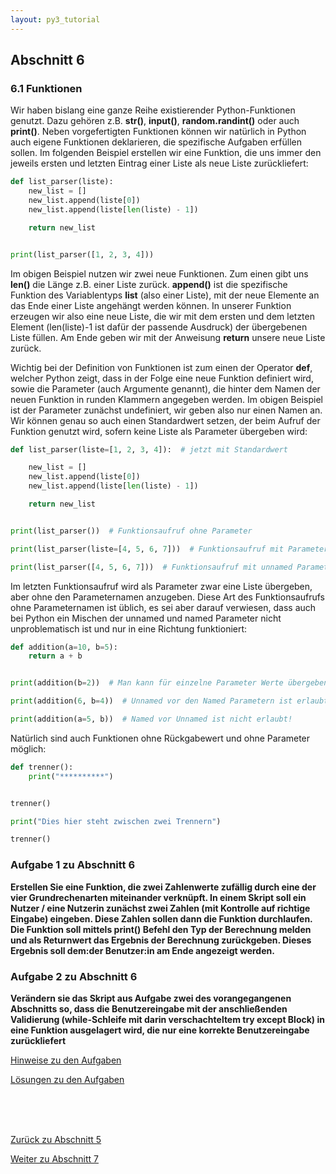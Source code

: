 ```yaml
---
layout: py3_tutorial
---
```


## Abschnitt 6

### 6.1 Funktionen

Wir haben bislang eine ganze Reihe existierender Python-Funktionen genutzt.
Dazu gehören z.B. **str()**, **input()**, **random.randint()** oder auch
**print()**. Neben vorgefertigten Funktionen können wir natürlich in 
Python auch eigene Funktionen deklarieren, die spezifische Aufgaben 
erfüllen sollen. Im folgenden Beispiel erstellen wir eine Funktion, die 
uns immer den jeweils ersten und letzten Eintrag einer Liste als neue 
Liste zurückliefert:

```python
def list_parser(liste):
    new_list = []
    new_list.append(liste[0])
    new_list.append(liste[len(liste) - 1])

    return new_list


print(list_parser([1, 2, 3, 4]))
```

Im obigen Beispiel nutzen wir zwei neue Funktionen. Zum einen gibt 
uns **len()** die Länge z.B. einer Liste zurück. **append()** ist die 
spezifische Funktion des Variablentyps **list** (also einer Liste), mit 
der neue Elemente an das Ende einer Liste angehängt werden können. In 
unserer Funktion erzeugen wir also eine neue Liste, die wir mit dem 
ersten und dem letzten Element 
(len(liste)-1 ist dafür der passende Ausdruck) der übergebenen Liste 
füllen. Am Ende geben wir mit der Anweisung **return** unsere neue 
Liste zurück.

Wichtig bei der Definition von Funktionen ist zum einen der Operator 
**def**, welcher Python zeigt, dass in der Folge eine neue Funktion 
definiert wird, sowie die Parameter (auch Argumente genannt), die hinter
dem Namen der neuen Funktion in runden Klammern angegeben werden. 
Im obigen Beispiel ist der Parameter zunächst undefiniert, wir geben 
also nur einen Namen an. Wir können genau so auch einen Standardwert 
setzen, der beim Aufruf der Funktion genutzt wird, sofern keine Liste 
als Parameter übergeben wird:

```python
def list_parser(liste=[1, 2, 3, 4]):  # jetzt mit Standardwert

    new_list = []
    new_list.append(liste[0])
    new_list.append(liste[len(liste) - 1])

    return new_list


print(list_parser())  # Funktionsaufruf ohne Parameter

print(list_parser(liste=[4, 5, 6, 7]))  # Funktionsaufruf mit Parameter

print(list_parser([4, 5, 6, 7]))  # Funktionsaufruf mit unnamed Parameter
```

Im letzten Funktionsaufruf wird als Parameter zwar eine Liste übergeben, 
aber ohne den Parameternamen anzugeben. Diese Art des Funktionsaufrufs 
ohne Parameternamen ist üblich, es sei aber darauf verwiesen, dass auch 
bei Python ein Mischen der unnamed und named Parameter nicht 
unproblematisch ist und nur in eine Richtung funktioniert:

```python
def addition(a=10, b=5):
    return a + b


print(addition(b=2))  # Man kann für einzelne Parameter Werte übergeben

print(addition(6, b=4))  # Unnamed vor den Named Parametern ist erlaubt

print(addition(a=5, b))  # Named vor Unnamed ist nicht erlaubt!
```

Natürlich sind auch Funktionen ohne Rückgabewert und ohne Parameter möglich:

```python
def trenner():
    print("**********")


trenner()

print("Dies hier steht zwischen zwei Trennern")

trenner()
```


### Aufgabe 1 zu Abschnitt 6

**Erstellen Sie eine Funktion, die zwei Zahlenwerte zufällig durch eine 
der vier Grundrechenarten miteinander verknüpft. In einem Skript soll 
ein Nutzer / eine Nutzerin zunächst zwei Zahlen 
(mit Kontrolle auf richtige Eingabe) eingeben. Diese Zahlen sollen dann 
die Funktion durchlaufen. Die Funktion soll mittels print() Befehl den 
Typ der Berechnung melden und als Returnwert das Ergebnis der Berechnung 
zurückgeben. Dieses Ergebnis soll dem:der Benutzer:in am Ende angezeigt werden.**

### Aufgabe 2 zu Abschnitt 6

**Verändern sie das Skript aus Aufgabe zwei des vorangegangenen 
Abschnitts so, dass die Benutzereingabe mit der anschließenden 
Validierung (while-Schleife mit darin verschachteltem try except Block) 
in eine Funktion ausgelagert wird, die nur eine korrekte Benutzereingabe
zurückliefert**

<div class="d-grid gap-2 d-md-block">
  <a href="part6_hints" class="btn btn-secondary btn-sm" tabindex="2" role="button" aria-disabled="true">Hinweise zu den Aufgaben</a>

  <a href="part6_solution" class="btn btn-secondary btn-sm" tabindex="3" role="button" aria-disabled="true">Lösungen zu den Aufgaben</a>
</div>

<br><br><br>

<div class="d-grid gap-2 d-md-flex justify-content-md-between">
  <a href="part5" class="btn btn-outline-primary btn-sm" tabindex="1" role="button" aria-disabled="true">Zurück zu Abschnitt 5</a>

  <a href="part7" class="btn btn-primary btn-sm" tabindex="4" role="button" aria-disabled="true">Weiter zu Abschnitt 7</a>
</div>